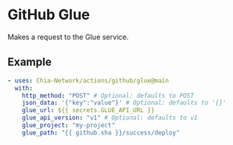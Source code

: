 # GitHub Glue

Makes a request to the Glue service.

## Example

```yaml
- uses: Chia-Network/actions/github/glue@main
  with:
    http_method: "POST" # Optional: defaults to POST
    json_data: '{"key":"value"}' # Optional: defaults to '{}'
    glue_url: ${{ secrets.GLUE_API_URL }}
    glue_api_version: "v1" # Optional: defaults to v1
    glue_project: "my-project"
    glue_path: "{{ github.sha }}/success/deploy"
```
